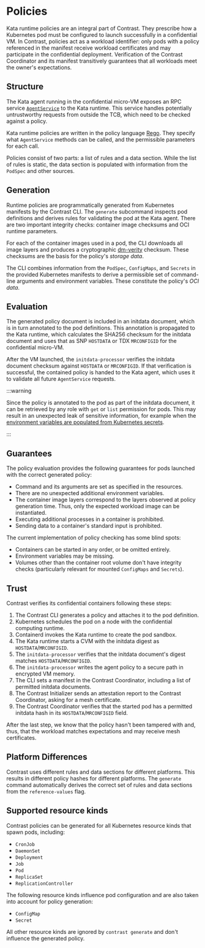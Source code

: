 # Policies

Kata runtime policies are an integral part of Contrast.
They prescribe how a Kubernetes pod must be configured to launch successfully in a confidential VM.
In Contrast, policies act as a workload identifier: only pods with a policy referenced in the manifest receive workload certificates and may participate in the confidential deployment.
Verification of the Contrast Coordinator and its manifest transitively guarantees that all workloads meet the owner's expectations.

## Structure

The Kata agent running in the confidential micro-VM exposes an RPC service [`AgentService`] to the Kata runtime.
This service handles potentially untrustworthy requests from outside the TCB, which need to be checked against a policy.

Kata runtime policies are written in the policy language [Rego].
They specify what `AgentService` methods can be called, and the permissible parameters for each call.

Policies consist of two parts: a list of rules and a data section.
While the list of rules is static, the data section is populated with information from the `PodSpec` and other sources.

[`AgentService`]: https://github.com/kata-containers/kata-containers/blob/e5e0983/src/libs/protocols/protos/agent.proto#L21-L76
[Rego]: https://www.openpolicyagent.org/docs/latest/policy-language/

## Generation

Runtime policies are programmatically generated from Kubernetes manifests by the Contrast CLI.
The `generate` subcommand inspects pod definitions and derives rules for validating the pod at the Kata agent.
There are two important integrity checks: container image checksums and OCI runtime parameters.

For each of the container images used in a pod, the CLI downloads all image layers and produces a cryptographic [dm-verity] checksum.
These checksums are the basis for the policy's _storage data_.

The CLI combines information from the `PodSpec`, `ConfigMaps`, and `Secrets` in the provided Kubernetes manifests to derive a permissible set of command-line arguments and environment variables.
These constitute the policy's _OCI data_.

[dm-verity]: https://www.kernel.org/doc/html/latest/admin-guide/device-mapper/verity.html

## Evaluation

The generated policy document is included in an initdata document, which is in turn annotated to the pod definitions.
This annotation is propagated to the Kata runtime, which calculates the SHA256 checksum for the initdata document and uses that as SNP `HOSTDATA` or TDX `MRCONFIGID` for the confidential micro-VM.

After the VM launched, the `initdata-processor` verifies the initdata document checksum against `HOSTDATA` or `MRCONFIGID`.
If that verification is successful, the contained policy is handed to the Kata agent, which uses it to validate all future `AgentService` requests.

:::warning

Since the policy is annotated to the pod as part of the initdata document, it can be retrieved by any role with `get` or `list` permission for pods.
This may result in an unexpected leak of sensitive information, for example when the [environment variables are populated from Kubernetes secrets](https://kubernetes.io/docs/tasks/inject-data-application/distribute-credentials-secure/#define-container-environment-variables-using-secret-data).

:::

## Guarantees

The policy evaluation provides the following guarantees for pods launched with the correct generated policy:

- Command and its arguments are set as specified in the resources.
- There are no unexpected additional environment variables.
- The container image layers correspond to the layers observed at policy generation time.
  Thus, only the expected workload image can be instantiated.
- Executing additional processes in a container is prohibited.
- Sending data to a container's standard input is prohibited.

The current implementation of policy checking has some blind spots:

- Containers can be started in any order, or be omitted entirely.
- Environment variables may be missing.
- Volumes other than the container root volume don't have integrity checks (particularly relevant for mounted `ConfigMaps` and `Secrets`).

## Trust

Contrast verifies its confidential containers following these steps:

1. The Contrast CLI generates a policy and attaches it to the pod definition.
2. Kubernetes schedules the pod on a node with the confidential computing runtime.
3. Containerd invokes the Kata runtime to create the pod sandbox.
4. The Kata runtime starts a CVM with the initdata digest as `HOSTDATA`/`MRCONFIGID`.
5. The `initdata-processor` verifies that the initdata document's digest matches `HOSTDATA`/`MRCONFIGID`.
6. The `initdata-processor` writes the agent policy to a secure path in encrypted VM memory.
7. The CLI sets a manifest in the Contrast Coordinator, including a list of permitted initdata documents.
8. The Contrast Initializer sends an attestation report to the Contrast Coordinator, asking for a mesh certificate.
9. The Contrast Coordinator verifies that the started pod has a permitted initdata hash in its `HOSTDATA`/`MRCONFIGID` field.

After the last step, we know that the policy hasn't been tampered with and, thus, that the workload matches expectations and may receive mesh certificates.

## Platform Differences

Contrast uses different rules and data sections for different platforms.
This results in different policy hashes for different platforms.
The `generate` command automatically derives the correct set of rules and data sections from the `reference-values` flag.

## Supported resource kinds

Contrast policies can be generated for all Kubernetes resource kinds that spawn pods, including:

<!-- keep-sorted start by_regex=`(\w+)` -->
- `CronJob`
- `DaemonSet`
- `Deployment`
- `Job`
- `Pod`
- `ReplicaSet`
- `ReplicationController`
<!-- keep-sorted end -->

The following resource kinds influence pod configuration and are also taken into account for policy generation:

<!-- keep-sorted start by_regex=`(\w+)` -->
- `ConfigMap`
- `Secret`
<!-- keep-sorted end -->

All other resource kinds are ignored by `contrast generate` and don't influence the generated policy.
